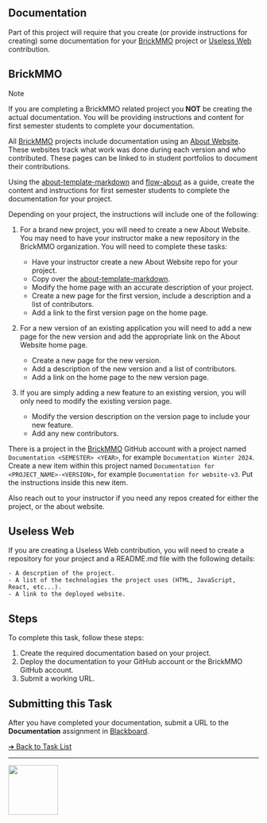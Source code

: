 <style>@import url("//readme.codeadam.ca/readme.css");</style>

## Documentation

Part of this project will require that you create (or provide instructions for creating) some documentation for your [BrickMMO](https://brickmmo.com/) project or [Useless Web](https://theuselessweb.com/) contribution.

## BrickMMO

> [!NOTE]  
> If you are completing a BrickMMO related project you **NOT** be creating the actual documentation. You will be providing instructions and content for first semester students to complete your documentation.

All [BrickMMO](https://brickmmo.com/) projects include documentation using an [About Website](https://github.com/BrickMMO/template-about-markdown). These websites track what work was done during each version and who contributed. These pages can be linked to in student portfolios to document their contributions.

Using the [about-template-markdown](https://github.com/BrickMMO/template-about-markdown) and [flow-about](https://github.com/BrickMMO/flow-about) as a guide, create the content and instructions for first semester students to complete the documentation for your project.

Depending on your project, the instructions will include one of the following:

1. For a brand new project, you will need to create a new About Website. You may need to have your instructor make a new repository in the BrickMMO organization. You will need to complete these tasks:

   - Have your instructor create a new About Website repo for your project.
   - Copy over the [about-template-markdown](https://github.com/BrickMMO/template-about-markdown).
   - Modify the home page with an accurate description of your project.
   - Create a new page for the first version, include a description and a list of contributors.
   - Add a link to the first version page on the home page.

2. For a new version of an existing application you will need to add a new page for the new version and add the appropriate link on the About Website home page.

   - Create a new page for the new version.
   - Add a description of the new version and a list of contributors.
   - Add a link on the home page to the new version page.

3. If you are simply adding a new feature to an existing version, you will only need to modify the existing version page.

   - Modify the version description on the version page to include your new feature.
   - Add any new contributors.

There is a project in the [BrickMMO](https://github.com/BrickMMO) GitHub account with a project named `Documentation <SEMESTER> <YEAR>`, for example `Documentation Winter 2024`. Create a new item within this project named `Documentation for <PROJECT_NAME>-<VERSION>`, for example `Documentation for website-v3`. Put the instructions inside this new item.

Also reach out to your instructor if you need any repos created for either the project, or the about website.

## Useless Web

If you are creating a Useless Web contribution, you will need to create a repository for your project and a README.md file with the following details:

    - A descrption of the project.
    - A list of the technologies the project uses (HTML, JavaScript, React, etc...).
    - A link to the deployed website.

## Steps

To complete this task, follow these steps:

1. Create the required documentation based on your project.
2. Deploy the documentation to your GitHub account or the BrickMMO GitHub account.
3. Submit a working URL.

## Submitting this Task

After you have completed your documentation, submit a URL to the **Documentation** assignment in [Blackboard](https://learn.humber.ca/).

[&#10132; Back to Task List](/)

---

<a href="https://brickmmo.com">
<img src="https://brickmmo.com/images/brickmmo-logo-horizontal.jpg" width="100">
</a>
